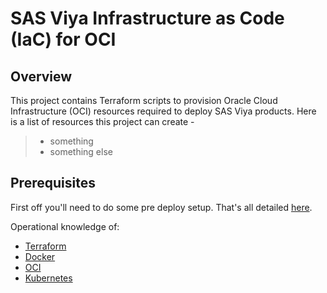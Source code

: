 # SAS Viya Infrastructure as Code (IaC) for OCI

## Overview

This project contains Terraform scripts to provision Oracle Cloud Infrastructure
(OCI) resources required to deploy SAS Viya products. Here is a list of resources this project can create -

  >- something
  >- something else

## Prerequisites

First off you'll need to do some pre deploy setup.  That's all detailed [here](https://github.com/oracle/oci-quickstart-prerequisites).

Operational knowledge of:

- [Terraform](https://www.terraform.io/intro/index.html)
- [Docker](https://www.docker.com/)
- [OCI](https://www.oracle.com/cloud/)
- [Kubernetes](https://kubernetes.io/docs/concepts/)
